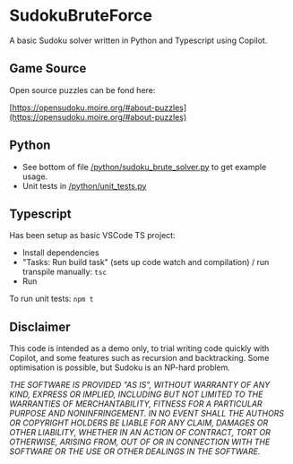 # SudokuBruteForce

A basic Sudoku solver written in Python and Typescript using Copilot.

## Game Source

Open source puzzles can be fond here:

[https://opensudoku.moire.org/#about-puzzles](https://opensudoku.moire.org/#about-puzzles)

## Python

- See bottom of file [/python/sudoku_brute_solver.py](https://github.com/moote/SudokuBruteForce/blob/main/python/sudoku_brute_solver.py) to get example usage.
- Unit tests in [/python/unit_tests.py](https://github.com/moote/SudokuBruteForce/blob/main/python/unit_tests.py)

## Typescript

Has been setup as basic VSCode TS project:
- Install dependencies
- "Tasks: Run build task" (sets up code watch and compilation) / run transpile manually: `tsc`
- Run

To run unit tests: `npm t`

## Disclaimer

This code is intended as a demo only, to trial writing code quickly with Copilot, and some features such as recursion and backtracking.
Some optimisation is possible, but Sudoku is an NP-hard problem.

*THE SOFTWARE IS PROVIDED "AS IS", WITHOUT WARRANTY OF ANY KIND, EXPRESS OR IMPLIED, INCLUDING BUT NOT LIMITED TO THE WARRANTIES OF MERCHANTABILITY, FITNESS FOR A PARTICULAR PURPOSE AND NONINFRINGEMENT. IN NO EVENT SHALL THE AUTHORS OR COPYRIGHT HOLDERS BE LIABLE FOR ANY CLAIM, DAMAGES OR OTHER LIABILITY, WHETHER IN AN ACTION OF CONTRACT, TORT OR OTHERWISE, ARISING FROM, OUT OF OR IN CONNECTION WITH THE SOFTWARE OR THE USE OR OTHER DEALINGS IN THE SOFTWARE.*